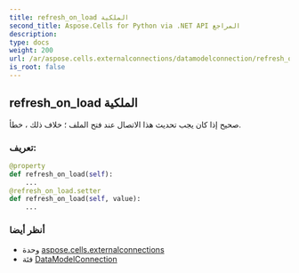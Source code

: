 ```yaml
---
title: refresh_on_load الملكية
second_title: Aspose.Cells for Python via .NET API المراجع
description:
type: docs
weight: 200
url: /ar/aspose.cells.externalconnections/datamodelconnection/refresh_on_load/
is_root: false
---
```

##  refresh_on_load الملكية

صحيح إذا كان يجب تحديث هذا الاتصال عند فتح الملف ؛ خلاف ذلك ، خطأ.
###  تعريف:
```python
@property
def refresh_on_load(self):
    ...
@refresh_on_load.setter
def refresh_on_load(self, value):
    ...
```

###  أنظر أيضا
* وحدة [aspose.cells.externalconnections](../../)
* فئة [DataModelConnection](/cells/python-net/ar/aspose.cells.externalconnections/datamodelconnection)
